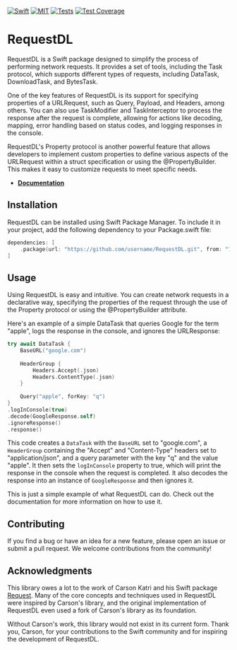 [![Swift](https://img.shields.io/badge/Swift-5.7-blue.svg)](https://swift.org)
[![MIT](https://img.shields.io/badge/License-MIT-red.svg)](https://opensource.org/licenses/MIT)
[![Tests](https://github.com/request-dl/request-dl/actions/workflows/tests.yml/badge.svg?branch=main)](https://github.com/request-dl/request-dl/actions/workflows/tests.yml)
[![Test Coverage](https://api.codeclimate.com/v1/badges/516f7228a532b73b5540/test_coverage)](https://codeclimate.com/github/brennobemoura/request-dl/test_coverage)

# RequestDL

RequestDL is a Swift package designed to simplify the process of performing network
requests. It provides a set of tools, including the Task protocol, which supports
different types of requests, including DataTask, DownloadTask, and BytesTask.

One of the key features of RequestDL is its support for specifying properties of a
URLRequest, such as Query, Payload, and Headers, among others. You can also use 
TaskModifier and TaskInterceptor to process the response after the request is 
complete, allowing for actions like decoding, mapping, error handling based on status
codes, and logging responses in the console.

RequestDL's Property protocol is another powerful feature that allows developers to
implement custom properties to define various aspects of the URLRequest within a 
struct specification or using the @PropertyBuilder. This makes it easy to customize 
requests to meet specific needs.

- **[Documentation](https://brennobemoura.github.io/request-dl/documentation/requestdl/)**

## Installation

RequestDL can be installed using Swift Package Manager. To include it in your project,
add the following dependency to your Package.swift file:

```swift
dependencies: [
    .package(url: "https://github.com/username/RequestDL.git", from: "1.0.0")
]
```

## Usage

Using RequestDL is easy and intuitive. You can create network requests in a 
declarative way, specifying the properties of the request through the use of 
the Property protocol or using the @PropertyBuilder attribute.

Here's an example of a simple DataTask that queries Google for the term "apple", 
logs the response in the console, and ignores the URLResponse:

```swift
try await DataTask {
    BaseURL("google.com")
    
    HeaderGroup {
        Headers.Accept(.json)
        Headers.ContentType(.json)
    }
    
    Query("apple", forKey: "q")
}
.logInConsole(true)
.decode(GoogleResponse.self)
.ignoreResponse()
.response()
```

This code creates a `DataTask` with the `BaseURL` set to "google.com", a `HeaderGroup`
containing the "Accept" and "Content-Type" headers set to "application/json", and 
a query parameter with the key "q" and the value "apple". It then sets the 
`logInConsole` property to true, which will print the response in the console when
the request is completed. It also decodes the response into an instance of 
`GoogleResponse` and then ignores it.

This is just a simple example of what RequestDL can do. Check out the documentation
for more information on how to use it.

## Contributing

If you find a bug or have an idea for a new feature, please open an issue or 
submit a pull request. We welcome contributions from the community!

## Acknowledgments

This library owes a lot to the work of Carson Katri and his Swift package 
[Request](https://github.com/carson-katri/swift-request). Many of the core 
concepts and techniques used in RequestDL were inspired by Carson's library, and 
the original implementation of RequestDL even used a fork of Carson's library as
its foundation. 

Without Carson's work, this library would not exist in its current form. Thank you, 
Carson, for your contributions to the Swift community and for inspiring the development 
of RequestDL.
